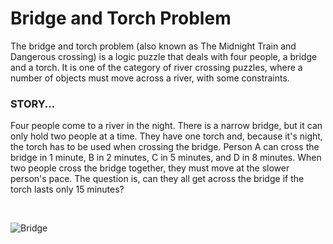 # Bridge and Torch Problem

The bridge and torch problem (also known as The Midnight Train and Dangerous crossing) is a logic puzzle that deals with four people,
a bridge and a torch. It is one of the category of river crossing puzzles, where a number of objects must move across a river, with some
constraints.
<br>
### STORY...
Four people come to a river in the night. There is a narrow bridge, but it can only hold two people at a time. They have one torch and,
because it's night, the torch has to be used when crossing the bridge. Person A can cross the bridge in 1 minute, B in 2 minutes, C in
5 minutes, and D in 8 minutes. When two people cross the bridge together, they must move at the slower person's pace. The question is,
can they all get across the bridge if the torch lasts only 15 minutes?

<br>

![Bridge](https://www.colonialschooltimes.com/wp-content/uploads/2016/05/bridge-riddle.jpg)
